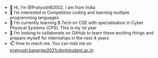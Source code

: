- 👋 Hi, I’m @PratyushB2002. I am from India
- 👀 I’m interested in Competitive coding and learning multiple programming languages
- 🌱 I’m currently learning B.Tech on CSE with specialisation in Cyber Physical Systems (CPS). This is my !st year
- 💞️ I’m looking to collaborate on GitHub to learn these exciting things and prepare myself for internships in the next 4 years
- 📫 How to reach me .You can mail me on pratyush.banerjee2021c@vitstudent.ac.in

<!---
PratyushB2002/PratyushB2002 is a ✨ special ✨ repository because its `README.md` (this file) appears on your GitHub profile.
You can click the Preview link to take a look at your changes.
--->
